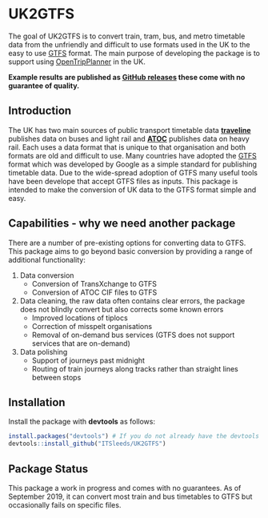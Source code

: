 
<!-- README.md is generated from README.Rmd. Please edit that file -->

# UK2GTFS

The goal of UK2GTFS is to convert train, tram, bus, and metro timetable
data from the unfriendly and difficult to use formats used in the UK to
the easy to use [GTFS](https://developers.google.com/transit/gtfs/)
format. The main purpose of developing the package is to support using
[OpenTripPlanner](https://github.com/ITSLeeds/opentripplanner) in the
UK.

**Example results are published as [GitHub
releases](https://github.com/ITSLeeds/UK2GTFS/releases) these come with
no guarantee of quality.**

## Introduction

The UK has two main sources of public transport timetable data
[**traveline**](https://www.travelinedata.org.uk/) publishes data on
buses and light rail and
[**ATOC**](http://data.atoc.org/rail-industry-data) publishes data on
heavy rail. Each uses a data format that is unique to that organisation
and both formats are old and difficult to use. Many countries have
adopted the [GTFS](https://developers.google.com/transit/gtfs/) format
which was developed by Google as a simple standard for publishing
timetable data. Due to the wide-spread adoption of GTFS many useful
tools have been develope that accept GTFS files as inputs. This package
is intended to make the conversion of UK data to the GTFS format simple
and easy.

## Capabilities - why we need another package

There are a number of pre-existing options for converting data to GTFS.
This package aims to go beyond basic conversion by providing a range of
additional functionality:

1.  Data conversion
      - Conversion of TransXchange to GTFS
      - Conversion of ATOC CIF files to GTFS
2.  Data cleaning, the raw data often contains clear errors, the package
    does not blindly convert but also corrects some known errors
      - Improved locations of tiplocs
      - Correction of misspelt organisations
      - Removal of on-demand bus services (GTFS does not support
        services that are on-demand)
3.  Data polishing
      - Support of journeys past midnight
      - Routing of train journeys along tracks rather than straight
        lines between stops

## Installation

Install the package with **devtools** as
follows:

``` r
install.packages("devtools") # If you do not already have the devtools package
devtools::install_github("ITSleeds/UK2GTFS")
```

## Package Status

This package a work in progress and comes with no guarantees. As of
September 2019, it can convert most train and bus timetables to GTFS but
occasionally fails on specific files.
